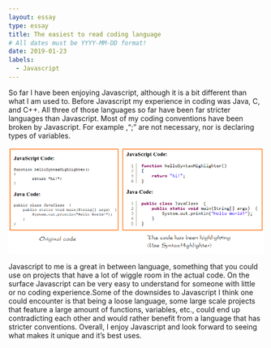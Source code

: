 ```yaml
---
layout: essay
type: essay
title: The easiest to read coding language
# All dates must be YYYY-MM-DD format!
date: 2019-01-23
labels:
  - Javascript
---
```


  So far I have been enjoying Javascript, although it is a bit different than what I am used to. Before Javascript my experience in coding was Java, C, and C++. All three of those languages so far have been far stricter languages than Javascript. Most of my coding conventions have been broken by Javascript. For example ,“;” are not necessary, nor is declaring types of variables.
 
 <div class="ui small rounded images">
  <img class="ui image" src="../images/javascript.png">
</div>


 
  Javascript to me is a great in between language, something that you could use on projects that have a lot of wiggle room in the actual code. On the surface Javascript can be very easy to understand for someone with little or no coding experience.Some of the downsides to Javascript I think one could encounter is that being a loose language, some large scale projects that feature a large amount of functions, variables, etc., could end up contradicting each other and would rather benefit from a language that has stricter conventions. Overall, I enjoy Javascript and look forward to seeing what makes it unique and it’s best uses. 
